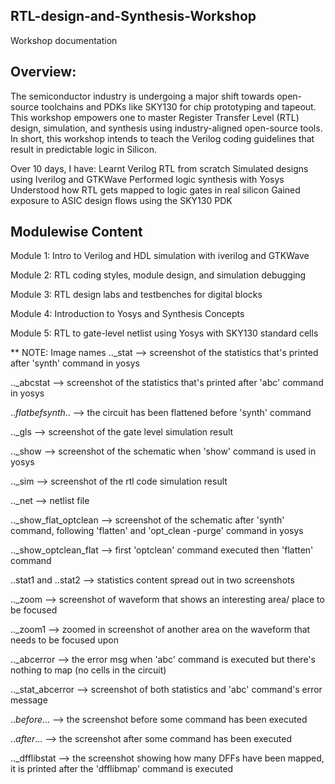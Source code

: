 ## RTL-design-and-Synthesis-Workshop
Workshop documentation 

## Overview:

The semiconductor industry is undergoing a major shift towards open-source toolchains and PDKs like SKY130 for chip prototyping and tapeout.
This workshop empowers one to master Register Transfer Level (RTL) design, simulation, and synthesis using industry-aligned open-source tools.
In short, this workshop intends to teach the Verilog coding guidelines that result in predictable logic in Silicon.

Over 10 days, I have:
Learnt Verilog RTL from scratch
Simulated designs using Iverilog and GTKWave
Performed logic synthesis with Yosys
Understood how RTL gets mapped to logic gates in real silicon
Gained exposure to ASIC design flows using the SKY130 PDK

## Modulewise Content
Module 1: Intro to Verilog and HDL simulation with iverilog and GTKWave

Module 2: RTL coding styles, module design, and simulation debugging

Module 3: RTL design labs and testbenches for digital blocks

Module 4: Introduction to Yosys and Synthesis Concepts

Module 5: RTL to gate-level netlist using Yosys with SKY130 standard cells


** NOTE: Image names
.._stat --> screenshot of the statistics that's printed after 'synth' command in yosys

.._abcstat --> screenshot of the statistics that's printed after 'abc' command in yosys

.._flatbefsynth_.. --> the circuit has been flattened before 'synth' command 

.._gls --> screenshot of the gate level simulation result

.._show --> screenshot of the schematic when 'show' command is used in yosys

.._sim --> screenshot of the rtl code simulation result

.._net --> netlist file

.._show_flat_optclean --> screenshot of the schematic after 'synth' command, following 'flatten' and 'opt_clean -purge' command in yosys

.._show_optclean_flat --> first 'optclean' command executed then 'flatten' command

..stat1 and ..stat2 --> statistics content spread out in two screenshots

.._zoom --> screenshot of waveform that shows an interesting area/ place to be focused

.._zoom1 --> zoomed in screenshot of another area on the waveform that needs to be focused upon

.._abcerror --> the error msg when 'abc' command is executed but there's nothing to map (no cells in the circuit)

.._stat_abcerror --> screenshot of both statistics and 'abc' command's error message

.._before_... --> the screenshot before some command has been executed

.._after_... --> the screenshot after some command has been executed

.._dfflibstat --> the screenshot showing how many DFFs have been mapped, it is printed after the 'dfflibmap' command is executed



